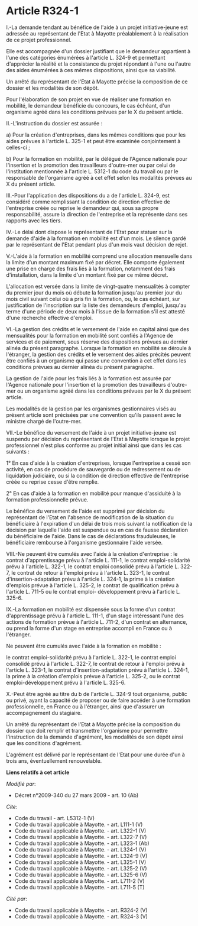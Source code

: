 # Article R324-1

I.-La demande tendant au bénéfice de l'aide à un projet initiative-jeune est adressée au représentant de l'Etat à Mayotte
préalablement à la réalisation de ce projet professionnel. 

Elle est accompagnée d'un dossier justifiant que le demandeur appartient à l'une des catégories énumérées à l'article L.
324-9 et permettant d'apprécier la réalité et la consistance du projet répondant à l'une ou l'autre des aides énumérées à ces
mêmes dispositions, ainsi que sa viabilité. 

Un arrêté du représentant de l'Etat à Mayotte précise la composition de ce dossier et les modalités de son dépôt. 

Pour l'élaboration de son projet en vue de réaliser une formation en mobilité, le demandeur bénéficie du concours, le cas
échéant, d'un organisme agréé dans les conditions prévues par le X du présent article. 

II.-L'instruction du dossier est assurée : 

a) Pour la création d'entreprises, dans les mêmes conditions que pour les aides prévues à l'article L. 325-1 et peut être
examinée conjointement à celles-ci ; 

b) Pour la formation en mobilité, par le délégué de l'Agence nationale pour l'insertion et la promotion des travailleurs
d'outre-mer ou par celui de l'institution mentionnée à l'article L. 5312-1 du code du travail ou par le responsable de
l'organisme agréé à cet effet selon les modalités prévues au X du présent article. 

III.-Pour l'application des dispositions du a de l'article L. 324-9, est considéré comme remplissant la condition de
direction effective de l'entreprise créée ou reprise le demandeur qui, sous sa propre responsabilité, assure la direction de
l'entreprise et la représente dans ses rapports avec les tiers. 

IV.-Le délai dont dispose le représentant de l'Etat pour statuer sur la demande d'aide à la formation en mobilité est d'un
mois. Le silence gardé par le représentant de l'Etat pendant plus d'un mois vaut décision de rejet. 

V.-L'aide à la formation en mobilité comprend une allocation mensuelle dans la limite d'un montant maximum fixé par décret.
Elle comporte également une prise en charge des frais liés à la formation, notamment des frais d'installation, dans la limite
d'un montant fixé par ce même décret. 

L'allocation est versée dans la limite de vingt-quatre mensualités à compter du premier jour du mois où débute la formation
jusqu'au premier jour du mois civil suivant celui où a pris fin la formation, ou, le cas échéant, sur justification de
l'inscription sur la liste des demandeurs d'emploi, jusqu'au terme d'une période de deux mois à l'issue de la formation s'il
est attesté d'une recherche effective d'emploi. 

VI.-La gestion des crédits et le versement de l'aide en capital ainsi que des mensualités pour la formation en mobilité sont
confiés à l'Agence de services et de paiement, sous réserve des dispositions prévues au dernier alinéa du présent paragraphe.
Lorsque la formation en mobilité se déroule à l'étranger, la gestion des crédits et le versement des aides précités peuvent
être confiés à un organisme qui passe une convention à cet effet dans les conditions prévues au dernier alinéa du présent
paragraphe. 

La gestion de l'aide pour les frais liés à la formation est assurée par l'Agence nationale pour l'insertion et la promotion
des travailleurs d'outre-mer ou un organisme agréé dans les conditions prévues par le X du présent article. 

Les modalités de la gestion par les organismes gestionnaires visés au présent article sont précisées par une convention
qu'ils passent avec le ministre chargé de l'outre-mer. 

VII.-Le bénéfice du versement de l'aide à un projet initiative-jeune est suspendu par décision du représentant de l'Etat à
Mayotte lorsque le projet professionnel n'est plus conforme au projet initial ainsi que dans les cas suivants : 

1° En cas d'aide à la création d'entreprises, lorsque l'entreprise a cessé son activité, en cas de procédure de sauvegarde ou
de redressement ou de liquidation judiciaire, ou si la condition de direction effective de l'entreprise créée ou reprise
cesse d'être remplie. 

2° En cas d'aide à la formation en mobilité pour manque d'assiduité à la formation professionnelle prévue. 

Le bénéfice du versement de l'aide est supprimé par décision du représentant de l'Etat en l'absence de modification de la
situation du bénéficiaire à l'expiration d'un délai de trois mois suivant la notification de la décision par laquelle l'aide
est suspendue ou en cas de fausse déclaration du bénéficiaire de l'aide. Dans le cas de déclarations frauduleuses, le
bénéficiaire rembourse à l'organisme gestionnaire l'aide versée. 

VIII.-Ne peuvent être cumulés avec l'aide à la création d'entreprise : le contrat d'apprentissage prévu à l'article L. 111-1,
le contrat emploi-solidarité prévu à l'article L. 322-1, le contrat emploi consolidé prévu à l'article L. 322-7, le contrat
de retour à l'emploi prévu à l'article L. 323-1, le contrat d'insertion-adaptation prévu à l'article L. 324-1, la prime à la
création d'emplois prévue à l'article L. 325-2, le contrat de qualification prévu à l'article L. 711-5 ou le contrat emploi-
développement prévu à l'article L. 325-6. 

IX.-La formation en mobilité est dispensée sous la forme d'un contrat d'apprentissage prévu à l'article L. 111-1, d'un stage
intéressant l'une des actions de formation prévue à l'article L. 711-2, d'un contrat en alternance, ou prend la forme d'un
stage en entreprise accompli en France ou à l'étranger. 

Ne peuvent être cumulés avec l'aide à la formation en mobilité : 

le contrat emploi-solidarité prévu à l'article L. 322-1, le contrat emploi consolidé prévu à l'article L. 322-7, le contrat
de retour à l'emploi prévu à l'article L. 323-1, le contrat d'insertion-adaptation prévu à l'article L. 324-1, la prime à la
création d'emplois prévue à l'article L. 325-2, ou le contrat emploi-développement prévu à l'article L. 325-6. 

X.-Peut être agréé au titre du b de l'article L. 324-9 tout organisme, public ou privé, ayant la capacité de proposer ou de
faire accéder à une formation professionnelle, en France ou à l'étranger, ainsi que d'assurer un accompagnement du
stagiaire. 

Un arrêté du représentant de l'Etat à Mayotte précise la composition du dossier que doit remplir et transmettre l'organisme
pour permettre l'instruction de la demande d'agrément, les modalités de son dépôt ainsi que les conditions d'agrément. 

L'agrément est délivré par le représentant de l'Etat pour une durée d'un à trois ans, éventuellement renouvelable.

**Liens relatifs à cet article**

_Modifié par_:

  - Décret n°2009-340 du 27 mars 2009 - art. 10 (Ab)

_Cite_:

  - Code du travail - art. L5312-1 (V)
  - Code du travail applicable à Mayotte. - art. L111-1 (V)
  - Code du travail applicable à Mayotte. - art. L322-1 (V)
  - Code du travail applicable à Mayotte. - art. L322-7 (V)
  - Code du travail applicable à Mayotte. - art. L323-1 (Ab)
  - Code du travail applicable à Mayotte. - art. L324-1 (V)
  - Code du travail applicable à Mayotte. - art. L324-9 (V)
  - Code du travail applicable à Mayotte. - art. L325-1 (V)
  - Code du travail applicable à Mayotte. - art. L325-2 (V)
  - Code du travail applicable à Mayotte. - art. L325-6 (V)
  - Code du travail applicable à Mayotte. - art. L711-2 (V)
  - Code du travail applicable à Mayotte. - art. L711-5 (T)

_Cité par_:

  - Code du travail applicable à Mayotte. - art. R324-2 (V)
  - Code du travail applicable à Mayotte. - art. R324-3 (V)
